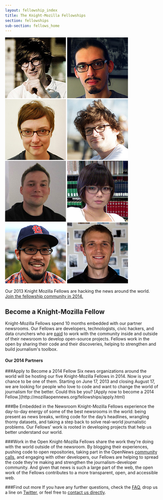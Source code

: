 ```yaml
---
layout: fellowship_index
title: The Knight-Mozilla Fellowships
section: fellowships
sub-section: fellows_home
---
```


<img src="/media/img/fellows/brian.jpg" class="frontpic" alt="Brian Abelson">
<img src="/media/img/fellows/manuel.jpg" class="frontpic" alt="Manuel Aristarán">
<img src="/media/img/fellows/annabel.jpg" class="frontpic" alt="Annabel Church">
<img src="/media/img/fellows/stijn.jpg" class="frontpic" alt="Stijn Debrouwere">
<img src="/media/img/fellows/friedrich.jpg" class="frontpic" alt="Friedrich Lindenberg">
<img src="/media/img/fellows/sonya.jpg" class="frontpic" alt="Sonya Song">
<img src="/media/img/fellows/mike.jpg" class="frontpic" alt="Mike Tigas">
<img src="/media/img/fellows/noah.jpg" class="frontpic" alt="Noah Veltman">
<p class="caption">Our 2013 Knight Mozilla Fellows are hacking the news around the world. <a href="/apply.html">Join the fellowship community in 2014.</a></small></p>
<h2>Become a Knight-Mozilla Fellow</h2>
<p class="bodybig">Knight-Mozilla Fellows spend 10 months embedded with our partner newsrooms. Our Fellows are developers, technologists, civic hackers, and data crunchers who are <a href="/info.html">paid</a> to work with the community inside and outside of their newsroom to develop open-source projects. Fellows work in the open by sharing their code and their discoveries, helping to strengthen and build journalism's toolbox.</p>
</p>

<div id="partnerbox">
<h4>Our 2014 Partners</h4>
<a href="http://www.nytimes.com/" class="logo-nyt" alt="new york times"></a>
<a href="http://www.propublica.org/" class="logo-propublica" alt="propublica"></a>
<a href="http://www.texastribune.org/" class="logo-texas" alt="texas tribune"></a>
<a href="http://www.lanacion.com.ar/" class="logo-nacion" alt="la nacion"></a>
<a href="http://www.ushahidi.org" class="logo-ushahidi" alt="ushahidi"></a>
<a href="http://www.internewskenya.org/dataportal/" class="logo-internews" alt="internews kenya"></a>
</div>
###Apply to Become a 2014 Fellow
Six news organizations around the world will be hosting our five Knight-Mozilla Fellows in 2014. Now is your chance to be one of them. Starting on June 17, 2013 and closing August 17, we are looking for people who love to code and want to change the world of journalism for the better. Could this be you? [Apply now to become a 2014 Fellow.](http://mozillaopennews.org/fellowships/apply.html)

###Be Embedded in the Newsroom
Knight-Mozilla Fellows experience the day-to-day energy of some of the best newsrooms in the world: being present as news breaks, writing code for the day’s headlines, wrangling thorny datasets, and taking a step back to solve real-world journalistic problems. Our Fellows' work is rooted in developing projects that help us better understand our world. 

###Work in the Open
Knight-Mozilla Fellows share the work they're doing with the world outside of the newsroom. By blogging their experiences, pushing code to open repositories, taking part in the OpenNews [community calls](https://wiki.mozilla.org/OpenNews/Calls), and engaging with other developers, our Fellows are helping to spread the code they're making and strengthen the journalism-developer community. And given that news is such a large part of the web, the open work of the Fellows contributes to a more transparent, open, and accessible web.

###Find out more
If you have any further questions, check the <a href="/faq.html">FAQ</a>, drop us a line on [Twitter](https://twitter.com/opennews), or feel free to [contact us directly](mailto:opennews@mozillafoundation.org).